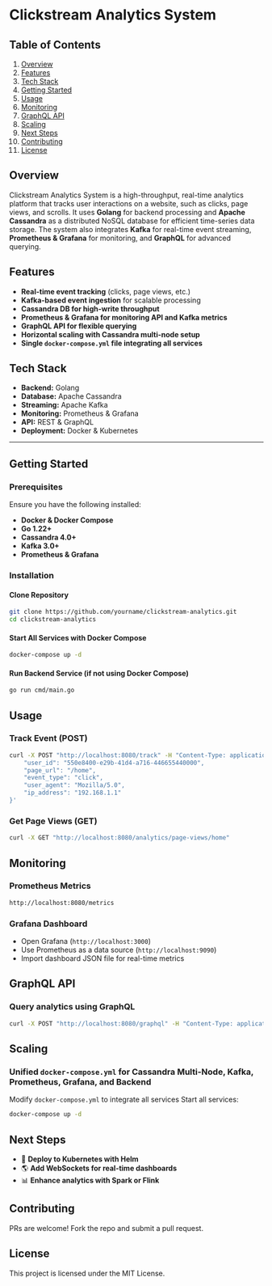 # Clickstream Analytics System

## Table of Contents
1. [Overview](#overview)
2. [Features](#features)
3. [Tech Stack](#tech-stack)
4. [Getting Started](#getting-started)
5. [Usage](#usage)
6. [Monitoring](#monitoring)
7. [GraphQL API](#graphql-api)
8. [Scaling](#scaling)
9. [Next Steps](#next-steps)
10. [Contributing](#contributing)
11. [License](#license)

## Overview
Clickstream Analytics System is a high-throughput, real-time analytics platform that tracks user interactions on a website, such as clicks, page views, and scrolls. It uses **Golang** for backend processing and **Apache Cassandra** as a distributed NoSQL database for efficient time-series data storage. The system also integrates **Kafka** for real-time event streaming, **Prometheus & Grafana** for monitoring, and **GraphQL** for advanced querying.

## Features
- **Real-time event tracking** (clicks, page views, etc.)
- **Kafka-based event ingestion** for scalable processing
- **Cassandra DB for high-write throughput**
- **Prometheus & Grafana for monitoring API and Kafka metrics**
- **GraphQL API for flexible querying**
- **Horizontal scaling with Cassandra multi-node setup**
- **Single `docker-compose.yml` file integrating all services**

## Tech Stack
- **Backend:** Golang
- **Database:** Apache Cassandra
- **Streaming:** Apache Kafka
- **Monitoring:** Prometheus & Grafana
- **API:** REST & GraphQL
- **Deployment:** Docker & Kubernetes

---

## Getting Started
### Prerequisites
Ensure you have the following installed:
- **Docker & Docker Compose**
- **Go 1.22+**
- **Cassandra 4.0+**
- **Kafka 3.0+**
- **Prometheus & Grafana**

### Installation
#### **Clone Repository**
```sh
git clone https://github.com/yourname/clickstream-analytics.git
cd clickstream-analytics
```

#### **Start All Services with Docker Compose**
```sh
docker-compose up -d
```

#### **Run Backend Service (if not using Docker Compose)**
```sh
go run cmd/main.go
```

## Usage
### **Track Event (POST)**
```sh
curl -X POST "http://localhost:8080/track" -H "Content-Type: application/json" -d '{
    "user_id": "550e8400-e29b-41d4-a716-446655440000",
    "page_url": "/home",
    "event_type": "click",
    "user_agent": "Mozilla/5.0",
    "ip_address": "192.168.1.1"
}'
```

### **Get Page Views (GET)**
```sh
curl -X GET "http://localhost:8080/analytics/page-views/home"
```

## Monitoring
### **Prometheus Metrics**
```sh
http://localhost:8080/metrics
```

### **Grafana Dashboard**
- Open Grafana (`http://localhost:3000`)
- Use Prometheus as a data source (`http://localhost:9090`)
- Import dashboard JSON file for real-time metrics

## GraphQL API
### **Query analytics using GraphQL**
```sh
curl -X POST "http://localhost:8080/graphql" -H "Content-Type: application/json" -d '{ "query": "{ pageViews(pageURL: \"/home\") }" }'
```

## Scaling
### **Unified `docker-compose.yml` for Cassandra Multi-Node, Kafka, Prometheus, Grafana, and Backend**
Modify `docker-compose.yml` to integrate all services
Start all services:
```sh
docker-compose up -d
```

## Next Steps
- 🚀 **Deploy to Kubernetes with Helm**
- 🌎 **Add WebSockets for real-time dashboards**
- 📊 **Enhance analytics with Spark or Flink**

## Contributing
PRs are welcome! Fork the repo and submit a pull request.

## License
This project is licensed under the MIT License.

